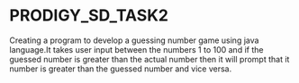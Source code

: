 # PRODIGY_SD_TASK2
Creating a program to develop a guessing number game using java language.It takes user input between the numbers 1 to 100 and if the guessed number is greater than the actual number then it will prompt that it number is greater than the guessed number and vice versa.
